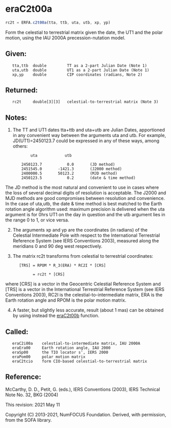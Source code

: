 # eraC2t00a

```js
rc2t = ERFA.c2t00a(tta, ttb, uta, utb, xp, yp)
```

Form the celestial to terrestrial matrix given the date, the UT1 and
the polar motion, using the IAU 2000A precession-nutation model.

## Given:
```
   tta,ttb  double         TT as a 2-part Julian Date (Note 1)
   uta,utb  double         UT1 as a 2-part Julian Date (Note 1)
   xp,yp    double         CIP coordinates (radians, Note 2)
```

## Returned:
```
   rc2t     double[3][3]   celestial-to-terrestrial matrix (Note 3)
```

## Notes:

1) The TT and UT1 dates tta+ttb and uta+utb are Julian Dates,
   apportioned in any convenient way between the arguments uta and
   utb.  For example, JD(UT1)=2450123.7 could be expressed in any of
   these ways, among others:

```
           uta            utb

       2450123.7           0.0       (JD method)
       2451545.0       -1421.3       (J2000 method)
       2400000.5       50123.2       (MJD method)
       2450123.5           0.2       (date & time method)
```

   The JD method is the most natural and convenient to use in
   cases where the loss of several decimal digits of resolution is
   acceptable.  The J2000 and MJD methods are good compromises
   between resolution and convenience.  In the case of uta,utb, the
   date & time method is best matched to the Earth rotation angle
   algorithm used:  maximum precision is delivered when the uta
   argument is for 0hrs UT1 on the day in question and the utb
   argument lies in the range 0 to 1, or vice versa.

2) The arguments xp and yp are the coordinates (in radians) of the
   Celestial Intermediate Pole with respect to the International
   Terrestrial Reference System (see IERS Conventions 2003),
   measured along the meridians 0 and 90 deg west respectively.

3) The matrix rc2t transforms from celestial to terrestrial
   coordinates:

```
      [TRS] = RPOM * R_3(ERA) * RC2I * [CRS]

            = rc2t * [CRS]
```

   where [CRS] is a vector in the Geocentric Celestial Reference
   System and [TRS] is a vector in the International Terrestrial
   Reference System (see IERS Conventions 2003), RC2I is the
   celestial-to-intermediate matrix, ERA is the Earth rotation
   angle and RPOM is the polar motion matrix.

4) A faster, but slightly less accurate, result (about 1 mas) can
   be obtained by using instead the [eraC2t00b][1] function.

## Called:
```
   eraC2i00a    celestial-to-intermediate matrix, IAU 2000A
   eraEra00     Earth rotation angle, IAU 2000
   eraSp00      the TIO locator s', IERS 2000
   eraPom00     polar motion matrix
   eraC2tcio    form CIO-based celestial-to-terrestrial matrix
```

## Reference:

   McCarthy, D. D., Petit, G. (eds.), IERS Conventions (2003),
   IERS Technical Note No. 32, BKG (2004)

This revision:  2021 May 11

Copyright (C) 2013-2021, NumFOCUS Foundation.
Derived, with permission, from the SOFA library.


[1]: era.c2t00b.md
